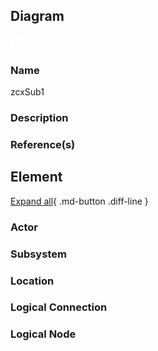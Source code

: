 
## Diagram

![zcxSub1](../img/aoditsystem_3JVETpbnIPo.png)



### Name


zcxSub1


### Description




### Reference(s)




## Element

[Expand all](#){ .md-button .diff-line }


### Actor


    




### Subsystem


    




### Location


    




### Logical Connection


    



### Logical Node


    



